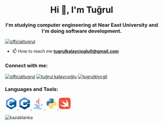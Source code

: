 <h1 align="center">Hi 👋, I'm Tuğrul</h1>
<h3 align="center">I'm studying computer engineering at Near East University and I'm doing software development.</h3>

<p align="left"> <a href="https://twitter.com/officialtugrul" target="blank"><img src="https://img.shields.io/twitter/follow/officialtugrul?logo=twitter&style=for-the-badge" alt="officialtugrul" /></a> </p>

- 📫 How to reach me **tugrulkalaycioglu0@gmail.com**

<h3 align="left">Connect with me:</h3>
<p align="left">
<a href="https://twitter.com/officialtugrul" target="blank"><img align="center" src="https://raw.githubusercontent.com/rahuldkjain/github-profile-readme-generator/master/src/images/icons/Social/twitter.svg" alt="officialtugrul" height="30" width="40" /></a>
<a href="https://linkedin.com/in/tuğrul kalaycıoğlu" target="blank"><img align="center" src="https://raw.githubusercontent.com/rahuldkjain/github-profile-readme-generator/master/src/images/icons/Social/linked-in-alt.svg" alt="tuğrul kalaycıoğlu" height="30" width="40" /></a>
<a href="https://instagram.com/tugrulklycgll" target="blank"><img align="center" src="https://raw.githubusercontent.com/rahuldkjain/github-profile-readme-generator/master/src/images/icons/Social/instagram.svg" alt="tugrulklycgll" height="30" width="40" /></a>
</p>

<h3 align="left">Languages and Tools:</h3>
<p align="left"> <a href="https://www.cprogramming.com/" target="_blank" rel="noreferrer"> <img src="https://raw.githubusercontent.com/devicons/devicon/master/icons/c/c-original.svg" alt="c" width="40" height="40"/> </a> <a href="https://www.w3schools.com/cpp/" target="_blank" rel="noreferrer"> <img src="https://raw.githubusercontent.com/devicons/devicon/master/icons/cplusplus/cplusplus-original.svg" alt="cplusplus" width="40" height="40"/> </a> <a href="https://www.java.com" target="_blank" rel="noreferrer"> <img src="https://raw.githubusercontent.com/devicons/devicon/master/icons/java/java-original.svg" alt="java" width="40" height="40"/> </a> <a href="https://www.python.org" target="_blank" rel="noreferrer"> <img src="https://raw.githubusercontent.com/devicons/devicon/master/icons/python/python-original.svg" alt="python" width="40" height="40"/> </a> <a href="https://developer.apple.com/swift/" target="_blank" rel="noreferrer"> <img src="https://raw.githubusercontent.com/devicons/devicon/master/icons/swift/swift-original.svg" alt="swift" width="40" height="40"/> </a> </p>

<p><img align="center" src="https://github-readme-stats.vercel.app/api/top-langs?username=kazablanka&show_icons=true&locale=en&layout=compact" alt="kazablanka" /></p>
